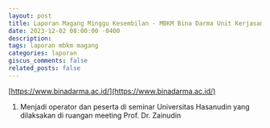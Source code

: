 ```yaml
---
layout: post
title: Laporan Magang Minggu Kesembilan - MBKM Bina Darma Unit Kerjasama dan Alumni
date: 2023-12-02 08:00:00 -0400
description: 
tags: laporan mbkm magang
categories: laporan
giscus_comments: false
related_posts: false
---
```

[https://www.binadarma.ac.id/](https://www.binadarma.ac.id/)

1. Menjadi operator dan peserta di seminar Universitas Hasanudin yang dilaksakan di ruangan meeting Prof. Dr. Zainudin
